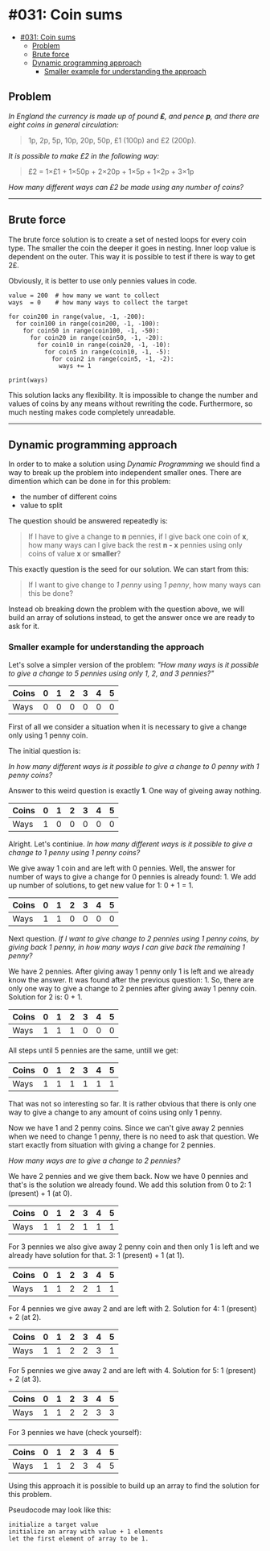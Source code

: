 # #031: Coin sums

- [#031: Coin sums](#031-coin-sums)
  - [Problem](#problem)
  - [Brute force](#brute-force)
  - [Dynamic programming approach](#dynamic-programming-approach)
    - [Smaller example for understanding the approach](#smaller-example-for-understanding-the-approach)

## Problem

*In England the currency is made up of pound **£**, and pence **p**, and there are eight coins in general circulation:*

> 1p, 2p, 5p, 10p, 20p, 50p, £1 (100p) and £2 (200p).

*It is possible to make £2 in the following way:*

> £2 = 1×£1 + 1×50p + 2×20p + 1×5p + 1×2p + 3×1p

*How many different ways can £2 be made using any number of coins?*

---

## Brute force

The brute force solution is to create a set of nested loops for every coin type. The smaller the coin the deeper it goes in nesting. Inner loop value is dependent on the outer. This way it is possible to test if there is way to get 2£.

Obviously, it is better to use only pennies values in code.

```
value = 200  # how many we want to collect
ways  = 0    # how many ways to collect the target

for coin200 in range(value, -1, -200):
  for coin100 in range(coin200, -1, -100):
    for coin50 in range(coin100, -1, -50):
      for coin20 in range(coin50, -1, -20):
        for coin10 in range(coin20, -1, -10):
          for coin5 in range(coin10, -1, -5):
            for coin2 in range(coin5, -1, -2):
              ways += 1

print(ways)
```

This solution lacks any flexibility. It is impossible to change the number and values of coins by any means without rewriting the code. Furthermore, so much nesting makes code completely unreadable.

---

## Dynamic programming approach

In order to to make a solution using *Dynamic Programming* we should find a way to break up the problem into independent smaller ones. There are dimention which can be done in for this problem:

- the number of different coins
- value to split

The question should be answered repeatedly is:

> If I have to give a change to **n** pennies, if I give back one coin of **x**, how many ways can I give back the rest **n - x** pennies using only coins of value **x** or **smaller**?

This exactly question is the seed for our solution. We can start from this:

> If I want to give change to *1 penny* using *1 penny*, how many ways can this be done?

Instead ob breaking down the problem with the question above, we will build an array of solutions instead, to get the answer once we are ready to ask for it.

### Smaller example for understanding the approach

Let's solve a simpler version of the problem: *"How many ways is it possible to give a change to 5 pennies using only 1, 2, and 3 pennies?"*

| Coins | 0 | 1 | 2 | 3 | 4 | 5 |
| ----- |---|---|---|---|---|---|
| Ways  | 0 | 0 | 0 | 0 | 0 | 0 |

First of all we consider a situation when it is necessary to give a change only using 1 penny coin. 

The initial question is:

*In how many different ways is it possible to give a change to 0 penny with 1 penny coins?*

Answer to this weird question is exactly **1**. One way of giveing away nothing. 

| Coins | 0 | 1 | 2 | 3 | 4 | 5 |
| ----- |---|---|---|---|---|---|
| Ways  | 1 | 0 | 0 | 0 | 0 | 0 |

Alright. Let's continiue. *In how many different ways is it possible to give a change to 1 penny using 1 penny coins?*

We give away 1 coin and are left with 0 pennies. Well, the answer for number of ways to give a change for 0 pennies is already found: 1. We add up number of solutions, to get new value for 1: 0 + 1 = 1.

| Coins | 0 | 1 | 2 | 3 | 4 | 5 |
| ----- |---|---|---|---|---|---|
| Ways  | 1 | 1 | 0 | 0 | 0 | 0 |

Next question. *If I want to give change to 2 pennies using 1 penny coins, by giving back 1 penny, in how many ways I can give back the remaining 1 penny?*

We have 2 pennies. After giving away 1 penny only 1 is left and we already know the answer. It was found after the previous question: 1. So, there are only one way to give a change to 2 pennies after giving away 1 penny coin. Solution for 2 is: 0 + 1.

| Coins | 0 | 1 | 2 | 3 | 4 | 5 |
| ----- |---|---|---|---|---|---|
| Ways  | 1 | 1 | 1 | 0 | 0 | 0 |

All steps until 5 pennies are the same, untill we get:

| Coins | 0 | 1 | 2 | 3 | 4 | 5 |
| ----- |---|---|---|---|---|---|
| Ways  | 1 | 1 | 1 | 1 | 1 | 1 |

That was not so interesting so far. It is rather obvious that there is only one way to give a change to any amount of coins using only 1 penny.

Now we have 1 and 2 penny coins.
Since we can't give away 2 pennies when we need to change 1 penny, there is no need to ask that question. We start exactly from situation with giving a change for 2 pennies.

*How many ways are to give a change to 2 pennies?*

We have 2 pennies and we give them back. Now we have 0 pennies and that's is the solution we already found. We add this solution from 0 to 2: 1 (present) + 1 (at 0).

| Coins | 0 | 1 | 2 | 3 | 4 | 5 |
| ----- |---|---|---|---|---|---|
| Ways  | 1 | 1 | 2 | 1 | 1 | 1 |

For 3 pennies we also give away 2 penny coin and then only 1 is left and we already have solution for that. 3: 1 (present) + 1 (at 1).

| Coins | 0 | 1 | 2 | 3 | 4 | 5 |
| ----- |---|---|---|---|---|---|
| Ways  | 1 | 1 | 2 | 2 | 1 | 1 |

For 4 pennies we give away 2 and are left with 2. Solution for 4: 1 (present) + 2 (at 2).

| Coins | 0 | 1 | 2 | 3 | 4 | 5 |
| ----- |---|---|---|---|---|---|
| Ways  | 1 | 1 | 2 | 2 | 3 | 1 |

For 5 pennies we give away 2 and are left with 4. Solution for 5: 1 (present) + 2 (at 3).

| Coins | 0 | 1 | 2 | 3 | 4 | 5 |
| ----- |---|---|---|---|---|---|
| Ways  | 1 | 1 | 2 | 2 | 3 | 3 |

For 3 pennies we have (check yourself):

| Coins | 0 | 1 | 2 | 3 | 4 | 5 |
| ----- |---|---|---|---|---|---|
| Ways  | 1 | 1 | 2 | 3 | 4 | 5 |

Using this approach it is possible to build up an array to find the solution for this problem. 

Pseudocode may look like this:

```
initialize a target value
initialize an array with value + 1 elements
let the first element of array to be 1.


```